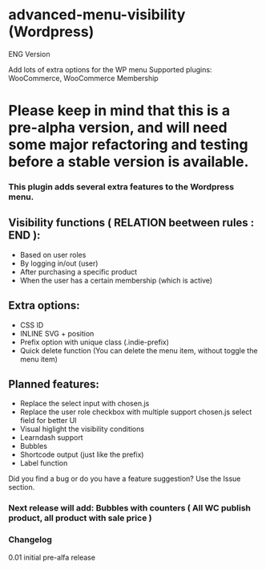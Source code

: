 # advanced-menu-visibility (Wordpress)

ENG Version

Add lots of extra options for the WP menu
Supported plugins: WooCommerce, WooCommerce Membership

# Please keep in mind that this is a pre-alpha version, and will need some major refactoring and testing before a stable version is available.

### This plugin adds several extra features to the Wordpress menu.

## Visibility functions ( RELATION beetween rules : END ):

- Based on user roles
- By logging in/out (user)
- After purchasing a specific product
- When the user has a certain membership (which is active)

## Extra options:

- CSS ID
- INLINE SVG + position
- Prefix option with unique class (.indie-prefix)
- Quick delete function (You can delete the menu item, without toggle the menu item)


## Planned features:

- Replace the select input with chosen.js
- Replace the user role checkbox with multiple support chosen.js select field for better UI
- Visual higlight the visibility conditions
- Learndash support
- Bubbles 
- Shortcode output (just like the prefix)
- Label function


Did you find a bug or do you have a feature suggestion? Use the Issue section.

### Next release will add: Bubbles with counters ( All WC publish product, all product with sale price )

### Changelog

0.01
initial pre-alfa release
